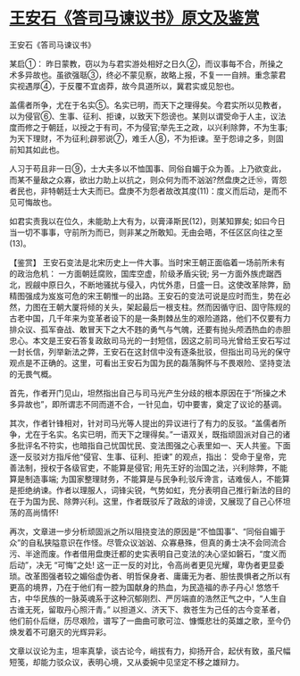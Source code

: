 # [王安石《答司马谏议书》原文及鉴赏](https://www.vrrw.net/wx/10267.html)

王安石《答司马谏议书》

某启①： 昨日蒙教，窃以为与君实游处相好之日久②，而议事每不合，所操之术多异故也。虽欲强聒③，终必不蒙见察，故略上报，不复一一自辨。重念蒙君实视遇厚④，于反覆不宜卤莽，故今具道所以，冀君实或见恕也。

盖儒者所争，尤在于名实⑤。名实已明，而天下之理得矣。今君实所以见教者，以为侵官⑥、生事、征利、拒谏，以致天下怨谤也。某则以谓受命于人主，议法度而修之于朝廷，以授之于有司，不为侵官;举先王之政，以兴利除弊，不为生事; 为天下理财，不为征利;辟邪说⑦，难壬人⑧，不为拒谏。至于怨诽之多，则固前知其如此也。

人习于苟且非一日⑨，士大夫多以不恤国事、同俗自媚于众为善。上乃欲变此，而某不量敌之众寡，欲出力助上以抗之，则众何为而不汹汹?然盘庚之迁⑩，胥怨者民也，非特朝廷士大夫而已。盘庚不为怨者故改其度(11)：度义而后动，是而不见可悔故也。

如君实责我以在位久，未能助上大有为，以膏泽斯民(12)，则某知罪矣; 如曰今日当一切不事事，守前所为而已，则非某之所敢知。无由会晤，不任区区向往之至(13)。



【鉴赏】 王安石变法是北宋历史上一件大事。当时宋王朝正面临着一场前所未有的政治危机： 一方面朝廷腐败，国库空虚，阶级矛盾尖锐; 另一方面外族虎踞西北，觊觎中原日久，不断地骚扰与侵入，内忧外患，日盛一日。这使改革除弊，励精图强成为岌岌可危的宋王朝惟一的出路。王安石的变法可说是应时而生，势在必然，力图在王朝大厦将倾的关头，架起最后一根支柱。然而因循守旧、固守陈规的古老中国，几千年来为变革者设下的是一条荆棘丛生的艰险道路，他们不仅要有力排众议、孤军奋战、敢冒天下之大不韪的勇气与气魄，还要有抛头颅洒热血的赤胆忠心。本文是王安石答复政敌司马光的一封短信，因这之前司马光曾给王安石写过一封长信，列举新法之弊，王安石在这封信中没有逐条批驳，但指出司马光的保守观点是不正确的。这里，可看出王安石为国为民的磊落胸怀与不畏艰险、坚持变法的无畏气概。

首先，作者开门见山，坦然指出自己与司马光产生分歧的根本原因在于“所操之术多异故也”，即所谓志不同而道不合，一针见血，切中要害，奠定了议论的基调。

其次，作者针锋相对，针对司马光等人提出的异议进行了有力的反驳。“盖儒者所争，尤在于名实。名实已明，而天下之理得矣。”一语双关，既指顽固派对自己的诸多批评名不符实，也暗指自己忧国忧民、变法图强之心表里如一、天人共鉴。下面逐一反驳对方指斥他“侵官、生事、征利、拒谏” 的观点，指出： 受命于皇帝，完善法制，授权于各级官吏，不能算是侵官; 用先王好的治国之法，兴利除弊，不能算是制造事端; 为国家整理财务，不能算是与民争利;驳斥谗言，诘难佞人，不能算是拒绝纳谏。作者以理服人，词锋尖锐，气势如虹，充分表明自己推行新法的目的在于为国为民、除弊兴利。这里，作者既驳斥了政敌的诽谤，又展现了自己心怀坦荡的高尚情怀!

再次，文章进一步分析顽固派之所以阻挠变法的原因是“不恤国事”、“同俗自媚于众”的自私狭隘意识在作怪。尽管众议汹汹、众寡悬殊，但真的勇士决不会同流合污、半途而废。作者借用盘庚迁都的史实表明自己变法的决心坚如磐石，“度义而后动”，决无 “可悔”之处! 这一正一反的对比，令高尚者更见光耀，卑伪者更显委琐。改革图强者较之媚俗虚伪者、明哲保身者、庸庸无为者、胆怯畏惧者之所以有更高的境界，乃在于他们有一腔为国献身的热血，为民造福的赤子丹心! 悠悠千古，中华民族的一脉英魂系于这种沉郁刚烈、严厉端直的浩然正气之中，“人生自古谁无死，留取丹心照汗青。” 以担道义、济天下、救苍生为己任的古今变革者，他们前仆后继，历尽艰险，谱写了一曲曲可歌可泣、慷慨悲壮的英雄之歌，至今仍焕发着不可磨灭的光辉异彩。

文章以议论为主，坦率真挚，谈古论今，峭拔有力，抑扬开合，起伏有致，虽尺幅短笺，却能力驳众议，表明心境，又从委婉中见坚定不移之雄辩力。


